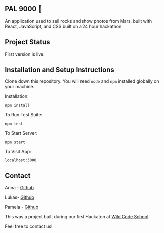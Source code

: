 ## PAL 9000 :rocket:

An application used to sell rocks and show photos from Mars, built with React, JavaScript, and CSS built on a 24 hour hackathon.

## Project Status

First version is live. 

## Installation and Setup Instructions

Clone down this repository. You will need `node` and `npm` installed globally on your machine.  

Installation:

`npm install`  

To Run Test Suite:  

`npm test`  

To Start Server:

`npm start`  

To Visit App:

`localhost:3000`


## Contact

Anna - [Github](https://github.com/AnnaGosme)

Lukas- [Github](https://github.com/lukaskreibig)

Pamela - [Github](https://github.com/PamelaFeijo)

This was a project built during our first Hackaton at [Wild Code School](https://www.wildcodeschool.com/en-GB).

Feel free to contact us!


